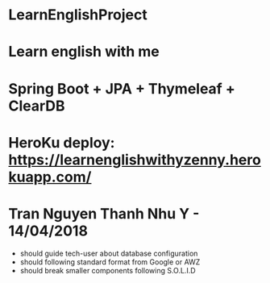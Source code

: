 # LearnEnglishProject
# Learn english with me
# Spring Boot + JPA + Thymeleaf + ClearDB
# HeroKu deploy: https://learnenglishwithyzenny.herokuapp.com/
# Tran Nguyen Thanh Nhu Y - 14/04/2018

- should guide tech-user about database configuration
- should following standard format from Google or AWZ
- should break smaller components following S.O.L.I.D